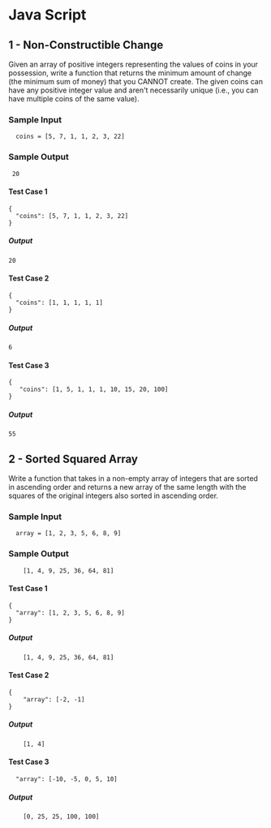 # Java Script
## 1 - Non-Constructible Change

  Given an array of positive integers representing the values of coins in your possession, write a function that returns the minimum amount of change (the  minimum sum of money) that you  CANNOT create. The given coins can have
  any positive integer value and aren't necessarily unique (i.e., you can have multiple coins of the same value).
  
### Sample Input
```
  coins = [5, 7, 1, 1, 2, 3, 22]
```
  
### Sample Output
```
 20
```

#### Test Case 1
```
{
  "coins": [5, 7, 1, 1, 2, 3, 22]
}
```
##### Output
```
20
```
#### Test Case 2
```
{
  "coins": [1, 1, 1, 1, 1]
}
```
##### Output
```
6
```
#### Test Case 3
```
{
   "coins": [1, 5, 1, 1, 1, 10, 15, 20, 100]
}
```
##### Output
```
55
```


## 2 - Sorted Squared Array
  Write a function that takes in a non-empty array of integers that are sorted  in ascending order and returns a new array of the same length with the squares  of the original integers also sorted in ascending order.
  
### Sample Input
```
  array = [1, 2, 3, 5, 6, 8, 9]
```
  
### Sample Output
```
    [1, 4, 9, 25, 36, 64, 81]
```

#### Test Case 1
```
{
  "array": [1, 2, 3, 5, 6, 8, 9]
}
```
##### Output
```
    [1, 4, 9, 25, 36, 64, 81]
```
#### Test Case 2
```
{
    "array": [-2, -1]
}
```
##### Output
```
    [1, 4]
```
#### Test Case 3
```
  "array": [-10, -5, 0, 5, 10]
```
##### Output
```
    [0, 25, 25, 100, 100]
```